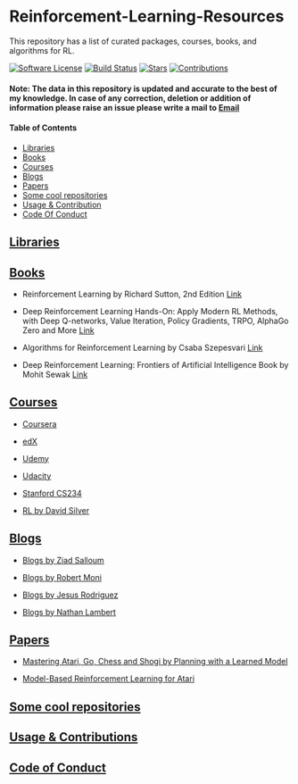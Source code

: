 # Reinforcement-Learning-Resources
This repository has a list of curated packages, courses, books, and algorithms for RL.

[![Software License](https://img.shields.io/badge/license-MIT-brightgreen.svg)](LICENSE)  [![Build Status](https://ci.appveyor.com/api/projects/status/8e784doc5sye7c41?svg=true)](https://ci.appveyor.com/project/addy1997/Reinforcement-Learning-Resources) [![Stars](https://img.shields.io/github/stars/addy1997/Reinforcement-Learning-Resources.svg?style=flat&label=Star&maxAge=86400)](STARS)  [![Contributions](https://img.shields.io/github/commit-activity/m/addy1997/Reinforcement-Learning-Resources.svg?color=%09%2346c018)](https://github.com/addy1997/Reinforcement-Learning-Resources/graphs/commit-activity)

#### Note: The data in this repository is updated and accurate to the best of my knowledge. In case of any correction, deletion  or addition of information please raise an issue please write a mail to [Email](adwaitnaik2@gmail.com)

#### Table of Contents
* [Libraries](#libraries)
* [Books](#books)
* [Courses](#courses)
* [Blogs](#blogs)
* [Papers](#papers)
* [Some cool repositories](#some-cool-repositories)
* [Usage & Contribution](#usage-and-contribution)
* [Code Of Conduct](#code-of-conduct)


## [Libraries](#Reinforcement-Learning-Resources)

## [Books](#Reinforcement-Learning-Resources)

* Reinforcement Learning by Richard Sutton, 2nd Edition [Link](www.incompleteideas.net)

* Deep Reinforcement Learning Hands-On: Apply Modern RL Methods, with Deep Q-networks, Value Iteration, Policy Gradients, TRPO, AlphaGo Zero and More [Link](https://www.packtpub.com/in/big-data-and-business-intelligence/deep-reinforcement-learning-hands)

* Algorithms for Reinforcement Learning by Csaba Szepesvari [Link](https://sites.ualberta.ca/~szepesva/rlbook.html)

* Deep Reinforcement Learning: Frontiers of Artificial Intelligence
Book by Mohit Sewak [Link](https://books.google.co.in/books?id=B5WfDwAAQBAJ&printsec=copyright&redir_esc=y#v=onepage&q&f=false)

## [Courses](#Reinforcement-Learning-Resources)

* [Coursera](https://www.coursera.org/courses?query=reinforcement%20learning)

* [edX](https://www.edx.org/course/reinforcement-learning-explained-2)

* [Udemy](https://www.udemy.com/topic/reinforcement-learning/)

* [Udacity](https://www.udacity.com/course/deep-reinforcement-learning-nanodegree--nd893)

* [Stanford CS234](http://web.stanford.edu/class/cs234/index.html)

* [RL by David Silver](https://www.davidsilver.uk/teaching/)

## [Blogs](#Reinforcement-Learning-Resources)

* [Blogs by Ziad Salloum](https://towardsdatascience.com/@zsalloum)

* [Blogs by Robert Moni](https://medium.com/@SmartLabAI/reinforcement-learning-algorithms-an-intuitive-overview-904e2dff5bbc)

* [Blogs by Jesus Rodriguez](https://medium.com/@jrodthoughts)

* [Blogs by Nathan Lambert](https://towardsdatascience.com/@natolambert)

## [Papers](#Reinforcement-Learning-Resources)

* <a href="https://www.arxiv-vanity.com/papers/1911.08265/">Mastering Atari, Go, Chess and Shogi by Planning with a Learned Model</a>

* <a href="https://arxiv.org/abs/1903.00374">Model-Based Reinforcement Learning for Atari</a>


## [Some cool repositories](#Reinforcement-Learning-Resources)

## [Usage & Contributions](#Reinforcement-Learning-Resources)

## [Code of Conduct](#Reinforcement-Learning-Resources)


